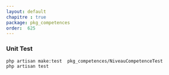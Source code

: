 ```yaml
---
layout: default
chapitre : true
package: pkg_competences
order:  625
---
```


### Unit Test


````bash
php artisan make:test  pkg_competences/NiveauCompetenceTest  
php artisan test

````